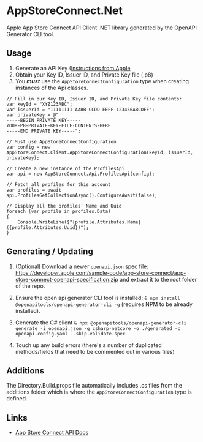 # AppStoreConnect.Net

Apple App Store Connect API Client .NET library generated by the OpenAPI Generator CLI tool.

## Usage

1. Generate an API Key ([Instructions from Apple](https://developer.apple.com/documentation/appstoreserverapi/creating_api_keys_to_use_with_the_app_store_server_api)
2. Obtain your Key ID, Issuer ID, and Private Key file (.p8)
3. You ***must*** use the `AppStoreConnectConfiguration` type when creating instances of the Api classes.

```
// Fill in our Key ID, Issuer ID, and Private Key file contents:
var keyId = "XYZ123ABC";
var issuerId = "11111111-AABB-CCDD-EEFF-123456ABCDEF";
var privateKey = @"
-----BEGIN PRIVATE KEY-----
YOUR-P8-PRIVATE-KEY-FILE-CONTENTS-HERE
-----END PRIVATE KEY-----";

// Must use AppStoreConnectConfiguration
var config = new AppStoreConnect.Client.AppStoreConnectConfiguration(keyId, issuerId, privateKey);

// Create a new instance of the ProfilesApi
var api = new AppStoreConnect.Api.ProfilesApi(config);

// Fetch all profiles for this account
var profiles = await api.ProfilesGetCollectionAsync().ConfigureAwait(false);

// Display all the profiles' Name and Uuid
foreach (var profile in profiles.Data)
{
    Console.WriteLine($"{profile.Attributes.Name} ({profile.Attributes.Uuid})");
}
```

## Generating / Updating

1. (Optional) Download a newer `openapi.json` spec file: https://developer.apple.com/sample-code/app-store-connect/app-store-connect-openapi-specification.zip and extract it to the root folder of the repo.

2. Ensure the open api generator CLI tool is installed: `& npm install @openapitools/openapi-generator-cli -g` (requires NPM to be already installed).

3. Generate the C# client `& npx @openapitools/openapi-generator-cli generate -i openapi.json -g csharp-netcore -o ./generated -c openapi-config.yaml --skip-validate-spec`

4. Touch up any build errors (there's a number of duplicated methods/fields that need to be commented out in various files)

## Additions
The Directory.Build.props file automatically includes .cs files from the additions folder which is where the `AppStoreConnectConfiguration` type is defined.

## Links

- [App Store Connect API Docs](https://developer.apple.com/documentation/appstoreconnectapi/)
